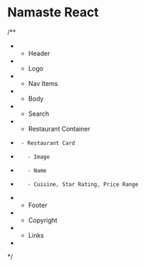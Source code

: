 # Namaste React

/**
 *  - Header
 *    - Logo
 *    - Nav Items
 *  - Body
 *    - Search
 *    - Restaurant Container
 *      - Restaurant Card
 *        - Image
 *        - Name
 *        - Cuisine, Star Rating, Price Range
 *  - Footer
 *    - Copyright
 *    - Links
 * 
 */
